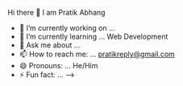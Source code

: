 Hi there 👋 I am Pratik Abhang

- 🔭 I’m currently working on ...
- 🌱 I’m currently learning ... Web Development
- 💬 Ask me about ...
- 📫 How to reach me: ... pratikreply@gmail.com
- 😄 Pronouns: ... He/Him 
- ⚡ Fun fact: ...
-->
